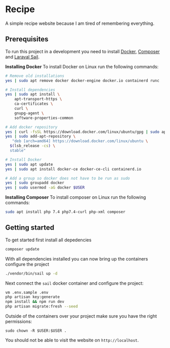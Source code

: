 # Recipe
A simple recipe website because I am tired of remembering everything.

## Prerequisites
To run this project in a development you need to install [Docker](https://www.docker.com/), [Composer](https://getcomposer.org/) and [Laraval Sail](https://laravel.com/docs/8.x/sail).

**Installing Docker**
To install Docker on Linux run the following commands:

```bash
# Remove old installations
yes | sudo apt remove docker docker-engine docker.io containerd runc

# Install dependencies
yes | sudo apt install \
    apt-transport-https \
    ca-certificates \
    curl \
    gnupg-agent \
    software-properties-common

# Add docker repository
yes | curl -fsSL https://download.docker.com/linux/ubuntu/gpg | sudo apt-key add -
yes | sudo add-apt-repository \
   "deb [arch=amd64] https://download.docker.com/linux/ubuntu \
  $(lsb_release -cs) \
  stable"

# Install Docker
yes | sudo apt update
yes | sudo apt install docker-ce docker-ce-cli containerd.io

# Add a group so docker does not have to be run as sudo
yes | sudo groupadd docker
yes | sudo usermod -aG docker $USER
```

**Installing Composer**
To install composer on Linux run the following commands:

```bash
sudo apt install php 7.4 php7.4-curl php-xml composer
```

## Getting started
To get started first install all depedencies

```bash
composer update
```

With all dependencies installed you can now bring up the containers configure the project

```bash
./vendor/bin/sail up -d
```

Next connect the `sail` docker container and configure the project:

```bash
vm .env.sample .env
php artisan key:generate
npm install && npm run dev
php artisan migrate:fresh --seed
```

Outside of the containers over your project make sure you have the right permissions:

`sudo chown -R $USER:$USER .`

You should not be able to visit the website on `http://localhost`.